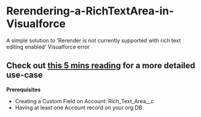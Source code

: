 # Rerendering-a-RichTextArea-in-Visualforce
A simple solution to 'Rerender is not currently supported with rich text editing enabled' Visualforce error

## Check out [this 5 mins reading](http://google.com/ "Go to the post") for a more detailed use-case

**Prerequisites**

- Creating a Custom Field on Account: Rich_Text_Area__c
- Having at least one Account record on your org DB
